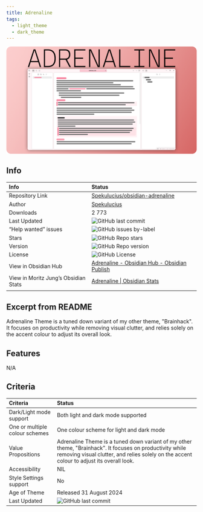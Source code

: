 ```yaml
---
title: Adrenaline
tags:
  - light_theme
  - dark_theme
---
```


<img alt="Adrenaline Theme Thumbnail" src="https://raw.githubusercontent.com/Spekulucius/obsidian-adrenaline/refs/heads/main/images/adrenaline_thumbnail_fhd.png">

## Info

| Info                                 | Status                                                                                                                                                                                                                   |
| :----------------------------------- | :----------------------------------------------------------------------------------------------------------------------------------------------------------------------------------------------------------------------- |
| Repository Link                      | [Spekulucius/obsidian-adrenaline](https://github.com/Spekulucius/obsidian-adrenaline)                                                                                                                                    |
| Author                               | [Spekulucius](https://github.com/Spekulucius)                                                                                                                                                                            |
| Downloads                            | 2 773                                                                                                                                                                                                                    |
| Last Updated                         | <img alt="GitHub last commit" src="https://img.shields.io/github/last-commit/Spekulucius/obsidian-adrenaline?color=573E7A&amp;label=last%20update&amp;logo=github&amp;style=for-the-badge" referrerpolicy="no-referrer"> |
| “Help wanted” issues                 | <img alt="GitHub issues by-label" src="https://img.shields.io/github/issues/Spekulucius/obsidian-adrenaline/help%20wanted?color=573E7A&amp;logo=github&amp;style=for-the-badge" referrerpolicy="no-referrer">            |
| Stars                                | <img alt="GitHub Repo stars" src="https://img.shields.io/github/stars/Spekulucius/obsidian-adrenaline?color=573E7A&amp;logo=github&amp;style=for-the-badge" referrerpolicy="no-referrer">                                |
| Version                              | <img alt="GitHub Repo version" src="https://img.shields.io/github/v/release/Spekulucius/obsidian-adrenaline?color=573E7A&amp;logo=github&amp;style=for-the-badge&sort=semver" referrerpolicy="no-referrer">              |
| License                              | <img alt="GitHub License" src="https://img.shields.io/github/license/Spekulucius/obsidian-adrenaline?style=for-the-badge" referrerpolicy="noreferrer">                                                                   |
| View in Obsidian Hub                 | [Adrenaline \- Obsidian Hub \- Obsidian Publish](https://publish.obsidian.md/hub/02+-+Community+Expansions/02.05+All+Community+Expansions/Themes/Adrenaline)                                                             |
| View in Moritz Jung’s Obsidian Stats | [Adrenaline \| Obsidian Stats](https://www.moritzjung.dev/obsidian-stats/themes/adrenaline/)                                                                                                                             |
|                                      |                                                                                                                                                                                                                          |

## Excerpt from README

Adrenaline Theme is a tuned down variant of my other theme, "Brainhack". It focuses on productivity while removing visual clutter, and relies solely on the accent colour to adjust its overall look.

## Features

N/A

## Criteria

| Criteria                       | Status                                                                                                                                                                                                                   |
| :----------------------------- | :----------------------------------------------------------------------------------------------------------------------------------------------------------------------------------------------------------------------- |
| Dark/Light mode support        | Both light and dark mode supported                                                                                                                                                                                       |
| One or multiple colour schemes | One colour scheme for light and dark mode                                                                                                                                                                                |
| Value Propositions             | Adrenaline Theme is a tuned down variant of my other theme, "Brainhack". It focuses on productivity while removing visual clutter, and relies solely on the accent colour to adjust its overall look.                    |
| Accessibility                  | NIL                                                                                                                                                                                                                      |
| Style Settings support         | No                                                                                                                                                                                                                       |
| Age of Theme                   | Released 31 August 2024                                                                                                                                                                                                  |
| Last Updated                   | <img alt="GitHub last commit" src="https://img.shields.io/github/last-commit/Spekulucius/obsidian-adrenaline?color=573E7A&amp;label=last%20update&amp;logo=github&amp;style=for-the-badge" referrerpolicy="no-referrer"> |

